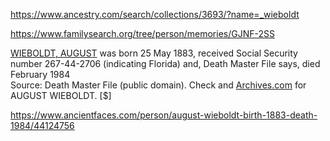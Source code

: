 
https://www.ancestry.com/search/collections/3693/?name=_wieboldt

https://www.familysearch.org/tree/person/memories/GJNF-2SS

[WIEBOLDT, AUGUST](https://sortedbyname.com/letter_w/wieboldt/index_1.html) was born 25 May 1883, received Social Security number 267-44-2706 (indicating Florida) and, Death Master File says, died February 1984  
Source: Death Master File (public domain). Check and [Archives.com](http://www.genealogyaffiliates.com/?url=ac_act=step2VR&firstname=%20AUGUST&lastname=WIEBOLDT&location=US&utm_medium=Advertising&utm_source=SortedByName&utm_campaign=SortedByName_NamesPagesLinks&utm_content=SortedByName_NamesPagesLinkAd1&tid=utm_content=SortedByName_NamesPagesLinkAd1&recordtype=5&aff=93) for AUGUST WIEBOLDT. [$]

https://www.ancientfaces.com/person/august-wieboldt-birth-1883-death-1984/44124756